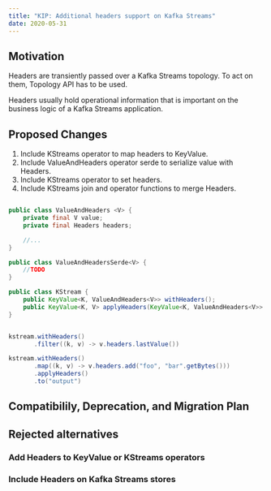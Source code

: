 ```yaml
---
title: "KIP: Additional headers support on Kafka Streams"
date: 2020-05-31
---
```


## Motivation

Headers are transiently passed over a Kafka Streams topology. To act on them, Topology API has to be used.

Headers usually hold operational information that is important on the business logic of a Kafka Streams application.


## Proposed Changes

1. Include KStreams operator to map headers to KeyValue.
1. Include ValueAndHeaders operator serde to serialize value with Headers.
1. Include KStreams operator to set headers.
1. Include KStreams join and operator functions to merge Headers.

```java

public class ValueAndHeaders <V> {
    private final V value;
    private final Headers headers;

    //...
}

public class ValueAndHeadersSerde<V> {
    //TODO
}

public class KStream {
    public KeyValue<K, ValueAndHeaders<V>> withHeaders();
    public KeyValue<K, V> applyHeaders(KeyValue<K, ValueAndHeaders<V>> map);
}
```

```java

kstream.withHeaders()
       .filter((k, v) -> v.headers.lastValue())

```

```java
kstream.withHeaders()
       .map((k, v) -> v.headers.add("foo", "bar".getBytes()))
       .applyHeaders()
       .to("output")
```

## Compatibilily, Deprecation, and Migration Plan

## Rejected alternatives

### Add Headers to KeyValue or KStreams operators

### Include Headers on Kafka Streams stores
